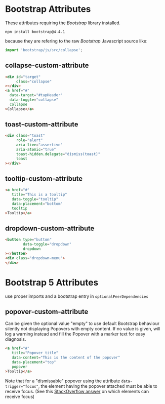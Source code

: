 # Bootstrap Attributes

These attributes requiring the *Bootstrap* library installed.
```shell
npm install bootstrap@4.4.1
```
because they are refering to the raw *Bootstrap* Javascript source like:
```typescript
import 'bootstrap/js/src/collapse';
```

## collapse-custom-attribute

```html
<div id="target"
     class="collapse"
></div>
<a href="#"
  data-target="#tapHeader"
  data-toggle="collapse"
  collapse
>Collapse</a>
```

## toast-custom-attribute

```html
<div class="toast"
     role="alert"
     aria-live="assertive"
     aria-atomic="true"
     toast-hidden.delegate="dismiss(toast)"
     toast
></div>
```

## tooltip-custom-attribute

```html
<a href="#"
   title="This is a tooltip"
   data-toggle="tooltip"
   data-placement="bottom"
   tooltip
>Tooltip</a>
```

## dropdown-custom-attribute

```html
<button type="button"
        data-toggle="dropdown"
        dropdown
></button>
<div class="dropdown-menu">
</div>
```

# Bootstrap 5 Attributes

use proper imports and a bootstrap entry in `optionalPeerDependencies`

## popover-custom-attribute

Can be given the optional value "empty" to use default Bootstrap behaviour silently not displaying Popovers with empty content. If no value is given, will log a warning instead and fill the Popover with a marker text for easy diagnosis.
```html
<a href="#"
   title="Popover title"
   data-content="This is the content of the popover"
   data-placement="top"
   popover
>Tooltip</a>
```
Note that for a "dismissable" popover using the attribute `data-trigger="focus"`, the element having the popover attached must be able to receive focus. (See this [StackOverflow answer](https://stackoverflow.com/a/1600194) on which elements can receive focus)

